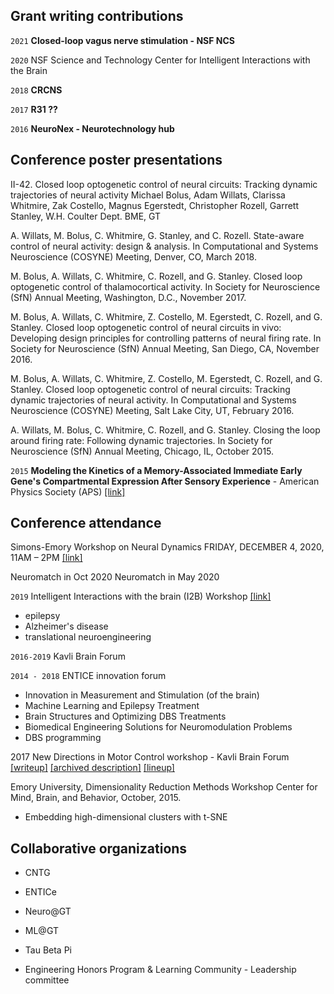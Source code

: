 
## Grant writing contributions

`2021`
**Closed-loop vagus nerve stimulation - NSF NCS**

`2020`
NSF Science and Technology Center for Intelligent Interactions with the Brain

`2018`
**CRCNS**

`2017`
**R31 ??**

`2016`
**NeuroNex - Neurotechnology hub**



## Conference poster presentations
II-42. Closed loop optogenetic control of neural circuits: Tracking dynamic trajectories of neural activity Michael Bolus, Adam Willats, Clarissa Whitmire, Zak Costello, Magnus Egerstedt, Christopher Rozell, Garrett Stanley, W.H. Coulter Dept. BME, GT

A. Willats, M. Bolus, C. Whitmire, G. Stanley, and C. Rozell. State-aware control of neural activity:
design & analysis. In Computational and Systems Neuroscience (COSYNE) Meeting, Denver, CO, March
2018.

M. Bolus, A. Willats, C. Whitmire, C. Rozell, and G. Stanley. Closed loop optogenetic control of thalamocortical activity. In Society for Neuroscience (SfN) Annual Meeting, Washington, D.C., November
2017.

M. Bolus, A. Willats, C. Whitmire, Z. Costello, M. Egerstedt, C. Rozell, and G. Stanley. Closed loop
optogenetic control of neural circuits in vivo: Developing design principles for controlling patterns of
neural firing rate. In Society for Neuroscience (SfN) Annual Meeting, San Diego, CA, November 2016.

M. Bolus, A. Willats, C. Whitmire, Z. Costello, M. Egerstedt, C. Rozell, and G. Stanley. Closed loop
optogenetic control of neural circuits: Tracking dynamic trajectories of neural activity. In Computational
and Systems Neuroscience (COSYNE) Meeting, Salt Lake City, UT, February 2016.

A. Willats, M. Bolus, C. Whitmire, C. Rozell, and G. Stanley. Closing the loop around firing rate:
Following dynamic trajectories. In Society for Neuroscience (SfN) Annual Meeting, Chicago, IL, October
2015.

`2015`
**Modeling the Kinetics of a Memory-Associated Immediate Early Gene's Compartmental Expression After Sensory Experience** - American Physics Society (APS)
[[link]](https://ui.adsabs.harvard.edu/abs/2015APS..MAR.P1105W/abstract)

## Conference attendance


Simons-Emory Workshop on Neural Dynamics FRIDAY, DECEMBER 4, 2020, 11AM – 2PM
[[link]](https://www.internationalmotorcontrol.org/dynamicsworkshop.html)

Neuromatch in Oct 2020
Neuromatch in May 2020



`2019`
Intelligent Interactions with the brain (I2B) Workshop [[link]](https://ibb.gatech.edu/news/new-levels-brain-understanding)
- epilepsy
- Alzheimer's disease
- translational neuroengineering

`2016-2019`
Kavli Brain Forum

`2014 - 2018`
ENTICE innovation forum
- Innovation in Measurement and Stimulation (of the brain)
- Machine Learning and Epilepsy Treatment
- Brain Structures and Optimizing DBS Treatments
- Biomedical Engineering Solutions for Neuromodulation Problems
- DBS programming


2017 New Directions in Motor Control workshop - Kavli Brain Forum
[[writeup]](https://news.emory.edu/stories/2017/05/er_neuroscience_conference/campus.html)
[[archived description]](https://web.archive.org/web/20190312115205/http://www.physics.emory.edu/home/new-directions-in-motor-control/index.html)
[[lineup]](http://www.tnb.ua.ac.be/pipermail/comp-neuro/2017-April/006690.html)

Emory University, Dimensionality Reduction Methods Workshop
Center for Mind, Brain, and Behavior, October, 2015.
<!-- https://login.emorybubble.com/posts/6304/neuroscience-workshop%3A--dimensionality-reduction -->
- Embedding high-dimensional clusters with t-SNE

## Collaborative organizations
- CNTG
- ENTICe
- Neuro@GT
- ML@GT

- Tau Beta Pi
- Engineering Honors Program & Learning Community - Leadership committee
